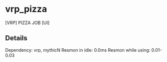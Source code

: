 # vrp_pizza
[VRP] PIZZA JOB [UI]

<h2> Details </h2>
Dependency: vrp, mythicN
Resmon in idle: 0.0ms 
Resmon while using: 0.01-0.03
